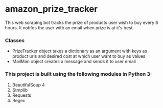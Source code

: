 <h1>amazon_prize_tracker</h1>
<p>This web scraping bot tracks the prize of products user wish to buy every 6 hours. It notifes the user with an email when prize is at it's best.</p>
<h3>Classes</h3>
<ul>
<li>PrizeTracker object takes a dictionary as an argument with keys as product urls and desired cost at which user want to buy as values</li>
<li>MailMan object creates a message and sends it to user email</li>
</ul>
<h3>This project is built using the following modules in Python 3:</h3>
<ol>
  <li>BeautifulSoup 4</li>
  <li>Stmplib</li>
  <li>Requests</li>
  <li>Regex</li>
</ol>

